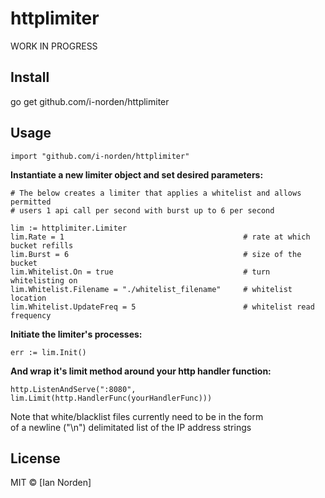 # httplimiter

WORK IN PROGRESS

## Install

go get github.com/i-norden/httplimiter

## Usage

```
import "github.com/i-norden/httplimiter"
```

**Instantiate a new limiter object and set desired parameters:**
```
# The below creates a limiter that applies a whitelist and allows permitted
# users 1 api call per second with burst up to 6 per second

lim := httplimiter.Limiter
lim.Rate = 1                                        # rate at which bucket refills
lim.Burst = 6                                       # size of the bucket
lim.Whitelist.On = true                             # turn whitelisting on
lim.Whitelist.Filename = "./whitelist_filename"     # whitelist location
lim.Whitelist.UpdateFreq = 5                        # whitelist read frequency
```

**Initiate the limiter's processes:**

```
err := lim.Init()
```

**And wrap it's limit method around your http handler function:**

```
http.ListenAndServe(":8080", lim.Limit(http.HandlerFunc(yourHandlerFunc)))
```

Note that white/blacklist files currently need to be in the form <br />
of a newline ("\n") delimitated list of the IP address strings

## License

MIT © [Ian Norden]
